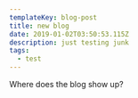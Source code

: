 ```yaml
---
templateKey: blog-post
title: new blog
date: 2019-01-02T03:50:53.115Z
description: just testing junk
tags:
  - test
---
```

Where does the blog show up?
